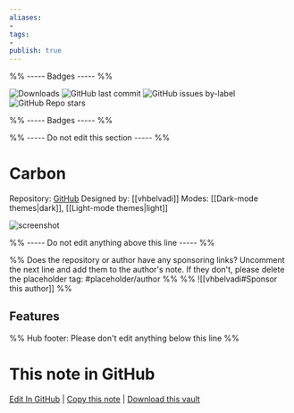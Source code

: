 ```yaml
---
aliases:
- 
tags: 
- 
publish: true
---
```


%% ----- Badges ----- %%

![Downloads](https://img.shields.io/badge/downloads-2483-573E7A?style=for-the-badge&logo=)
![GitHub last commit](https://img.shields.io/github/last-commit/vhbelvadi/obsidian-carbon?color=573E7A&label=last%20update&logo=github&style=for-the-badge)
![GitHub issues by-label](https://img.shields.io/github/issues/vhbelvadi/obsidian-carbon/help%20wanted?color=573E7A&logo=github&style=for-the-badge) 
![GitHub Repo stars](https://img.shields.io/github/stars/vhbelvadi/obsidian-carbon?color=573E7A&logo=github&style=for-the-badge)

%% ----- Badges ----- %%

%% ----- Do not edit this section ----- %%

# Carbon

Repository: [GitHub](https://github.com/vhbelvadi/obsidian-carbon)
Designed by: [[vhbelvadi]]
Modes: [[Dark-mode themes|dark]], [[Light-mode themes|light]]



![screenshot](https://github.com/vhbelvadi/obsidian-carbon/raw/HEAD/obsidian-screenshot-small.png)

%% ----- Do not edit anything above this line ----- %% 

%% Does the repository or author have any sponsoring links? Uncomment the next line and add them to the author's note. If they don't, please delete the placeholder tag: #placeholder/author %%
%% ![[vhbelvadi#Sponsor this author]] %%


## Features



%% Hub footer: Please don't edit anything below this line %%

# This note in GitHub

<span class="git-footer">[Edit In GitHub](https://github.dev/obsidian-community/obsidian-hub/blob/main/02%20-%20Community%20Expansions/02.05%20All%20Community%20Expansions/Themes/Carbon.md "git-hub-edit-note") | [Copy this note](https://raw.githubusercontent.com/obsidian-community/obsidian-hub/main/02%20-%20Community%20Expansions/02.05%20All%20Community%20Expansions/Themes/Carbon.md "git-hub-copy-note") | [Download this vault](https://github.com/obsidian-community/obsidian-hub/archive/refs/heads/main.zip "git-hub-download-vault") </span>
